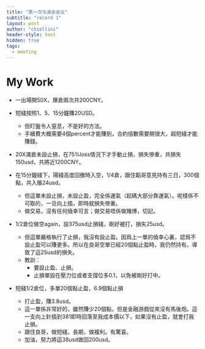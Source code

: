 ```yaml
---
title: "第一次与浸会会议"
subtitle: "record 1"
layout: post
author: "chiellini"
header-style: text
hidden: true
tags:
  - meeting
---
```


# My Work

* 一出場開50X，爆倉兩次共200CNY。

* 短綫按照1、5、15分鐘賺20USD。
  * 但盯盤令人窒息，不是好的方法。
  * 手續費大概需要4個percent才能賺到，合約倍數需要開很大，超短綫才能賺錢。

* 20X滿倉未設止損，在75%loss情況下才手動止損，損失慘重，共損失150usd，共將近1200CNY。

* 在15分鐘綫下，陽綫高度回撤時入空，1/4倉，跟住韜哥意見持有三日，300個點，共入賬24usd。
  * 但這單未設止損，未設止盈，完全係運氣（起碼大部分靠運氣）。呢樣係不可取的，一旦向上插，即時就損失慘重。
  * 做交易，沒有任何僥幸可言；做交易唔係做賭博，切記。

* 1/2倉位做空again，設375usd止損綫，剛好被打，損失25usd。
  * 但這單嚴格執行了止損，我沒有設止盈。因爲上一單的僥幸心裏，認爲不設止盈可以賺更多。所以在良哥空單已經20個點止盈時，我仍然持有。導致了這25usd的損失。
  * 教訓：
    * 要設止盈、止損。
    * 止損單設在壓力位或者支撐位多0.1，以免被剛好打中。

* 短綫1/2倉位，多單20個點止盈，6.9個點止損
  * 打止盈，賺3.8usd。
  * 這一單係非常好的，雖然賺少20個點，但是金融游戲從來沒有馬後炮。這一支向上針插到381即時回落至我成本價以下，如果沒有止盈，就會打我止損。
  * 跟住良哥，做短綫，長期，做複利。有驚喜。
  * 加油，努力將這38usd做回200usd。
